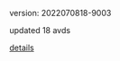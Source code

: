 version: 2022070818-9003

updated 18 avds

[details](https://github.com/0x74f917491bfa7ebfa379/ali_avd_db/blob/master/change_log/2022/07/08/18/9003.txt)